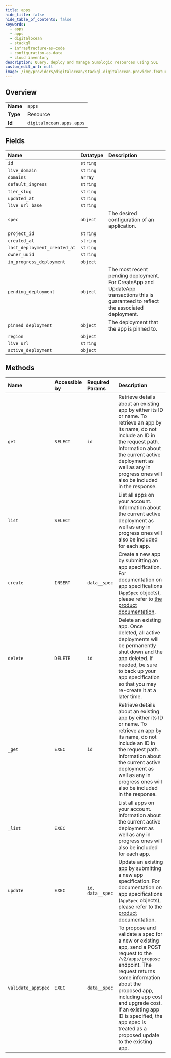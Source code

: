 ```yaml
---
title: apps
hide_title: false
hide_table_of_contents: false
keywords:
  - apps
  - apps
  - digitalocean    
  - stackql
  - infrastructure-as-code
  - configuration-as-data
  - cloud inventory
description: Query, deploy and manage Sumologic resources using SQL
custom_edit_url: null
image: /img/providers/digitalocean/stackql-digitalocean-provider-featured-image.png
---
```

  
    

## Overview
<table><tbody>
<tr><td><b>Name</b></td><td><code>apps</code></td></tr>
<tr><td><b>Type</b></td><td>Resource</td></tr>
<tr><td><b>Id</b></td><td><code>digitalocean.apps.apps</code></td></tr>
</tbody></table>

## Fields
| Name | Datatype | Description |
|:-----|:---------|:------------|
| `id` | `string` |  |
| `live_domain` | `string` |  |
| `domains` | `array` |  |
| `default_ingress` | `string` |  |
| `tier_slug` | `string` |  |
| `updated_at` | `string` |  |
| `live_url_base` | `string` |  |
| `spec` | `object` | The desired configuration of an application. |
| `project_id` | `string` |  |
| `created_at` | `string` |  |
| `last_deployment_created_at` | `string` |  |
| `owner_uuid` | `string` |  |
| `in_progress_deployment` | `object` |  |
| `pending_deployment` | `object` | The most recent pending deployment. For CreateApp and UpdateApp transactions this is guaranteed to reflect the associated deployment. |
| `pinned_deployment` | `object` | The deployment that the app is pinned to. |
| `region` | `object` |  |
| `live_url` | `string` |  |
| `active_deployment` | `object` |  |
## Methods
| Name | Accessible by | Required Params | Description |
|:-----|:--------------|:----------------|:------------|
| `get` | `SELECT` | `id` | Retrieve details about an existing app by either its ID or name. To retrieve an app by its name, do not include an ID in the request path. Information about the current active deployment as well as any in progress ones will also be included in the response. |
| `list` | `SELECT` |  | List all apps on your account. Information about the current active deployment as well as any in progress ones will also be included for each app. |
| `create` | `INSERT` | `data__spec` | Create a new app by submitting an app specification. For documentation on app specifications (`AppSpec` objects), please refer to [the product documentation](https://docs.digitalocean.com/products/app-platform/reference/app-spec/). |
| `delete` | `DELETE` | `id` | Delete an existing app. Once deleted, all active deployments will be permanently shut down and the app deleted. If needed, be sure to back up your app specification so that you may re-create it at a later time. |
| `_get` | `EXEC` | `id` | Retrieve details about an existing app by either its ID or name. To retrieve an app by its name, do not include an ID in the request path. Information about the current active deployment as well as any in progress ones will also be included in the response. |
| `_list` | `EXEC` |  | List all apps on your account. Information about the current active deployment as well as any in progress ones will also be included for each app. |
| `update` | `EXEC` | `id, data__spec` | Update an existing app by submitting a new app specification. For documentation on app specifications (`AppSpec` objects), please refer to [the product documentation](https://docs.digitalocean.com/products/app-platform/reference/app-spec/). |
| `validate_appSpec` | `EXEC` | `data__spec` | To propose and validate a spec for a new or existing app, send a POST request to the `/v2/apps/propose` endpoint. The request returns some information about the proposed app, including app cost and upgrade cost. If an existing app ID is specified, the app spec is treated as a proposed update to the existing app. |
